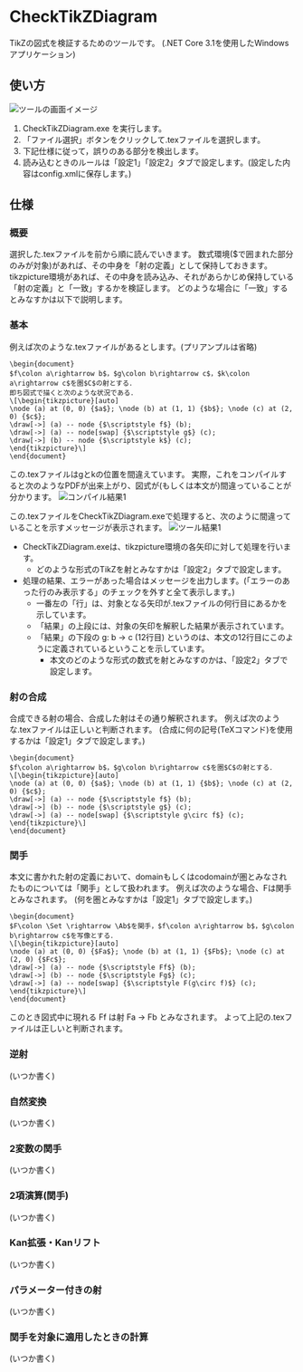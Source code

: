 # CheckTikZDiagram
TikZの図式を検証するためのツールです。
(.NET Core 3.1を使用したWindowsアプリケーション)

## 使い方
![ツールの画面イメージ](http://alg-d.com/CheckTikZDiagram00.png)

1. CheckTikZDiagram.exe を実行します。
2. 「ファイル選択」ボタンをクリックして.texファイルを選択します。
3. 下記仕様に従って，誤りのある部分を検出します。
4. 読み込むときのルールは「設定1」「設定2」タブで設定します。(設定した内容はconfig.xmlに保存します。)

## 仕様
### 概要
選択した.texファイルを前から順に読んでいきます。
数式環境($で囲まれた部分のみが対象)があれば、その中身を「射の定義」として保持しておきます。
tikzpicture環境があれば、その中身を読み込み、それがあらかじめ保持している「射の定義」と「一致」するかを検証します。
どのような場合に「一致」するとみなすかは以下で説明します。

### 基本
例えば次のような.texファイルがあるとします。(プリアンプルは省略)
```
\begin{document}
$f\colon a\rightarrow b$，$g\colon b\rightarrow c$，$k\colon a\rightarrow c$を圏$C$の射とする．
即ち図式で描くと次のような状況である．
\[\begin{tikzpicture}[auto]
\node (a) at (0, 0) {$a$}; \node (b) at (1, 1) {$b$}; \node (c) at (2, 0) {$c$};
\draw[->] (a) -- node {$\scriptstyle f$} (b);
\draw[->] (a) -- node[swap] {$\scriptstyle g$} (c);
\draw[->] (b) -- node {$\scriptstyle k$} (c);
\end{tikzpicture}\]
\end{document}
```
この.texファイルはgとkの位置を間違えています。
実際，これをコンパイルすると次のようなPDFが出来上がり、図式が(もしくは本文が)間違っていることが分かります。
![コンパイル結果1](http://alg-d.com/CheckTikZDiagram01.png)

この.texファイルをCheckTikZDiagram.exeで処理すると、次のように間違っていることを示すメッセージが表示されます。
![ツール結果1](http://alg-d.com/CheckTikZDiagram02.png)

- CheckTikZDiagram.exeは、tikzpicture環境の各矢印に対して処理を行います。
    - どのような形式のTikZを射とみなすかは「設定2」タブで設定します。
- 処理の結果、エラーがあった場合はメッセージを出力します。(「エラーのあった行のみ表示する」のチェックを外すと全て表示します。)
    - 一番左の「行」は、対象となる矢印が.texファイルの何行目にあるかを示しています。
    - 「結果」の上段には、対象の矢印を解釈した結果が表示されています。
    - 「結果」の下段の g: b → c (12行目) というのは、本文の12行目にこのように定義されているということを示しています。
        - 本文のどのような形式の数式を射とみなすのかは、「設定2」タブで設定します。

### 射の合成
合成できる射の場合、合成した射はその通り解釈されます。
例えば次のような.texファイルは正しいと判断されます。
(合成に何の記号(TeXコマンド)を使用するかは「設定1」タブで設定します。)
```
\begin{document}
$f\colon a\rightarrow b$，$g\colon b\rightarrow c$を圏$C$の射とする．
\[\begin{tikzpicture}[auto]
\node (a) at (0, 0) {$a$}; \node (b) at (1, 1) {$b$}; \node (c) at (2, 0) {$c$};
\draw[->] (a) -- node {$\scriptstyle f$} (b);
\draw[->] (b) -- node {$\scriptstyle g$} (c);
\draw[->] (a) -- node[swap] {$\scriptstyle g\circ f$} (c);
\end{tikzpicture}\]
\end{document}
```

### 関手
本文に書かれた射の定義において、domainもしくはcodomainが圏とみなされたものについては「関手」として扱われます。
例えば次のような場合、Fは関手とみなされます。
(何を圏とみなすかは「設定1」タブで設定します。)
```
\begin{document}
$F\colon \Set \rightarrow \Ab$を関手，$f\colon a\rightarrow b$，$g\colon b\rightarrow c$を写像とする．
\[\begin{tikzpicture}[auto]
\node (a) at (0, 0) {$Fa$}; \node (b) at (1, 1) {$Fb$}; \node (c) at (2, 0) {$Fc$};
\draw[->] (a) -- node {$\scriptstyle Ff$} (b);
\draw[->] (b) -- node {$\scriptstyle Fg$} (c);
\draw[->] (a) -- node[swap] {$\scriptstyle F(g\circ f)$} (c);
\end{tikzpicture}\]
\end{document}
```
このとき図式中に現れる Ff は射 Fa → Fb とみなされます。
よって上記の.texファイルは正しいと判断されます。

### 逆射
(いつか書く)

### 自然変換
(いつか書く)

### 2変数の関手
(いつか書く)

### 2項演算(関手)
(いつか書く)

### Kan拡張・Kanリフト
(いつか書く)

### パラメーター付きの射
(いつか書く)

### 関手を対象に適用したときの計算
(いつか書く)
